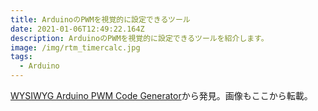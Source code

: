 ```yaml
---
title: ArduinoのPWMを視覚的に設定できるツール
date: 2021-01-06T12:49:22.164Z
description: ArduinoのPWMを視覚的に設定できるツールを紹介します。
image: /img/rtm_timercalc.jpg
tags:
  - Arduino
---
```

[WYSIWYG Arduino PWM Code Generator](https://runtimemicro.com/Projects/WYSIWYG-Arduino-PWM-Code-Generator)から発見。画像もここから転載。
